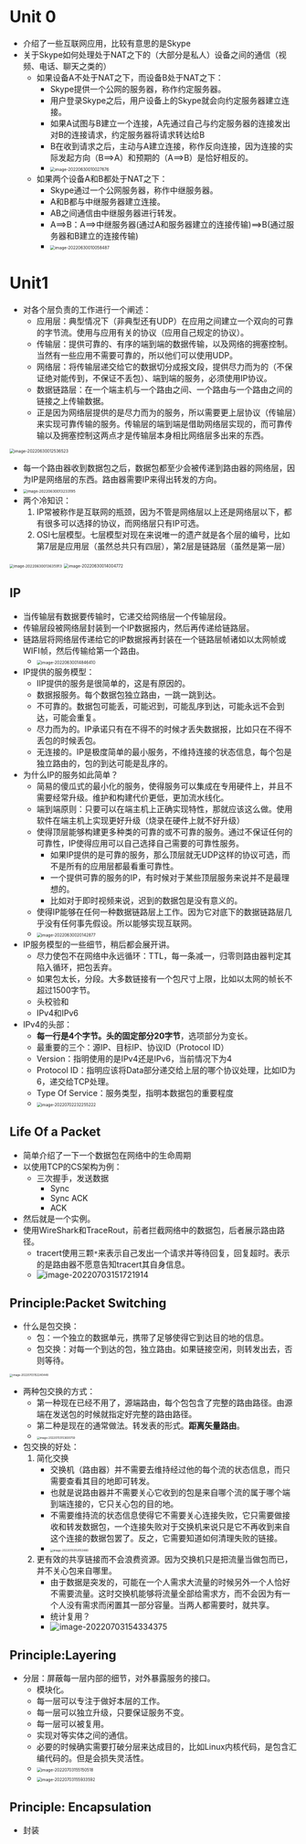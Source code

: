 # Unit 0

- 介绍了一些互联网应用，比较有意思的是Skype
- 关于Skype如何处理处于NAT之下的（大部分是私人）设备之间的通信（视频、电话、聊天之类的）
  - 如果设备A不处于NAT之下，而设备B处于NAT之下：
    - Skype提供一个公网的服务器，称作约定服务器。
    - 用户登录Skype之后，用户设备上的Skype就会向约定服务器建立连接。
    - 如果A试图与B建立一个连接，A先通过自己与约定服务器的连接发出对B的连接请求，约定服务器将请求转达给B
    - B在收到请求之后，主动与A建立连接，称作反向连接，因为连接的实际发起方向（B==>A）和预期的（A==>B）是恰好相反的。
    - <img src="https://raw.githubusercontent.com/CorneliaStreet1/NewPicBed0/master/202206300100892.png" alt="image-20220630010027676" style="zoom:50%;" />
  - 如果两个设备A和B都处于NAT之下：
    - Skype通过一个公网服务器，称作中继服务器。
    - A和B都与中继服务器建立连接。
    - AB之间通信由中继服务器进行转发。
    - A==>B：A==>中继服务器(通过A和服务器建立的连接传输)==>B(通过服务器和B建立的连接传输)
    - <img src="https://raw.githubusercontent.com/CorneliaStreet1/NewPicBed0/master/202206300100595.png" alt="image-20220630010058487" style="zoom:50%;" />

# Unit1

- 对各个层负责的工作进行一个阐述：
  - 应用层：典型情况下（非典型还有UDP）在应用之间建立一个双向的可靠的字节流。使用与应用有关的协议（应用自己规定的协议）。
  - 传输层：提供可靠的、有序的端到端的数据传输，以及网络的拥塞控制。当然有一些应用不需要可靠的，所以他们可以使用UDP。
  - 网络层：将传输层递交给它的数据切分成报文段，提供尽力而为的（不保证绝对能传到，不保证不丢包）、端到端的服务，必须使用IP协议。
  - 数据链路层：在一个端主机与一个路由之间、一个路由与一个路由之间的链接之上传输数据。
  - 正是因为网络层提供的是尽力而为的服务，所以需要更上层协议（传输层）来实现可靠传输的服务。传输层的端到端是借助网络层实现的，而可靠传输以及拥塞控制这两点才是传输层本身相比网络层多出来的东西。

<img src="https://raw.githubusercontent.com/CorneliaStreet1/NewPicBed0/master/202206300125686.png" alt="image-20220630012536523" style="zoom:50%;" />

- 每一个路由器收到数据包之后，数据包都至少会被传递到路由器的网络层，因为IP是网络层的东西。路由器需要IP来得出转发的方向。
- <img src="https://raw.githubusercontent.com/CorneliaStreet1/NewPicBed0/master/202206300132393.png" alt="image-20220630013233195" style="zoom:45%;" />
- 两个冷知识：
  1. IP常被称作是互联网的瓶颈，因为不管是网络层以上还是网络层以下，都有很多可以选择的协议，而网络层只有IP可选。
  2. OSI七层模型。七层模型对现在来说唯一的遗产就是各个层的编号，比如第7层是应用层（虽然总共只有四层），第2层是链路层（虽然是第一层）

<img src="https://raw.githubusercontent.com/CorneliaStreet1/NewPicBed0/master/202206300136080.png" alt="image-20220630013635913" style="zoom:45%;" />

<img src="https://raw.githubusercontent.com/CorneliaStreet1/NewPicBed0/master/202206300140922.png" alt="image-20220630014004772" style="zoom:50%;" />

## IP

- 当传输层有数据要传输时，它递交给网络层一个传输层段。
- 传输层段被网络层封装到一个IP数据报内，然后再传递给链路层。
- 链路层将网络层传递给它的IP数据报再封装在一个链路层帧诸如以太网帧或WIFI帧，然后传输给第一个路由。
  - <img src="https://raw.githubusercontent.com/CorneliaStreet1/NewPicBed0/master/202206300148531.png" alt="image-20220630014846410" style="zoom:50%;" />
- IP提供的服务模型：
  - IIP提供的服务是很简单的，这是有原因的。
  - 数据报服务。每个数据包独立路由，一跳一跳到达。
  - 不可靠的。数据包可能丢，可能迟到，可能乱序到达，可能永远不会到达，可能会重复。
  - 尽力而为的。IP承诺只有在不得不的时候才丢失数据报，比如只在不得不丢包的时候丢包。
  - 无连接的。IP是极度简单的最小服务，不维持连接的状态信息，每个包是独立路由的，包的到达可能是乱序的。
- 为什么IP的服务如此简单？
  - 简易的傻瓜式的最小化的服务，使得服务可以集成在专用硬件上，并且不需要经常升级。维护和构建代价更低，更加流水线化。
  - 端到端原则：只要可以在端主机上正确实现特性，那就应该这么做。使用软件在端主机上实现更好升级（烧录在硬件上就不好升级）
  - 使得顶层能够构建更多种类的可靠的或不可靠的服务。通过不保证任何的可靠性，IP使得应用可以自己选择自己需要的可靠性服务。
    - 如果IP提供的是可靠的服务，那么顶层就无UDP这样的协议可选，而不是所有的应用层都最看重可靠性。
    - 一个提供可靠的服务的IP，有时候对于某些顶层服务来说并不是最理想的。
    - 比如对于即时视频来说，迟到的数据包是没有意义的。
  - 使得IP能够在任何一种数据链路层上工作。因为它对底下的数据链路层几乎没有任何事先假设。所以能够实现互联网。
  - <img src="https://raw.githubusercontent.com/CorneliaStreet1/NewPicBed0/master/202206300201031.png" alt="image-20220630020142877" style="zoom: 50%;" />
- IP服务模型的一些细节，稍后都会展开讲。
  -  尽力使包不在网络中永远循环：TTL，每一条减一，归零则路由器判定其陷入循环，把包丢弃。
  - 如果包太长，分段。大多数链接有一个包尺寸上限，比如以太网的帧长不超过1500字节。
  - 头校验和
  - IPv4和IPv6
- IPv4的头部：
  - **每一行是4个字节。头的固定部分20字节**，选项部分为变长。
  - 最重要的三个：源IP、目标IP、协议ID（Protocol ID）
  - Version：指明使用的是IPv4还是IPv6，当前情况下为4
  - Protocol ID：指明应该将Data部分递交给上层的哪个协议处理，比如ID为6，递交给TCP处理。
  - Type Of Service：服务类型，指明本数据包的重要程度
  - <img src="https://raw.githubusercontent.com/CorneliaStreet1/NewPicBed0/master/202207022323419.png" alt="image-20220702232255222" style="zoom: 50%;" />

## Life Of a Packet

- 简单介绍了一下一个数据包在网络中的生命周期
- 以使用TCP的CS架构为例：
  - 三次握手，发送数据
    - Sync
    - Sync ACK
    - ACK
- 然后就是一个实例。
- 使用WireShark和TraceRout，前者拦截网络中的数据包，后者展示路由路径。
  - tracert使用三颗`*`来表示自己发出一个请求并等待回复，回复超时。表示的是路由器不愿意告知tracert其自身信息。
  - ![image-20220703151721914](https://raw.githubusercontent.com/CorneliaStreet1/NewPicBed0/master/202207031517045.png)

##  Principle:Packet Switching

- 什么是包交换：
  - 包：一个独立的数据单元，携带了足够使得它到达目的地的信息。
  - 包交换：对每一个到达的包，独立路由。如果链接空闲，则转发出去，否则等待。

<img src="https://raw.githubusercontent.com/CorneliaStreet1/NewPicBed0/master/202207031522624.png" alt="image-20220703152240448" style="zoom: 33%;" />

- 两种包交换的方式：
  - 第一种现在已经不用了，源端路由，每个包包含了完整的路由路径。由源端在发送包的时候就指定好完整的路由路径。
  - 第二种是现在的通常做法。转发表的形式。**距离矢量路由**。
  - <img src="https://raw.githubusercontent.com/CorneliaStreet1/NewPicBed0/master/202207031536960.png" alt="image-20220703153600759" style="zoom: 33%;" />
- 包交换的好处：
  1. 简化交换
     - 交换机（路由器）并不需要去维持经过他的每个流的状态信息，而只需要查看其目的地即可转发。
     - 也就是说路由器并不需要关心它收到的包是来自哪个流的属于哪个端到端连接的，它只关心包的目的地。
     - 不需要维持流的状态信息使得它不需要关心连接失败，它只需要做接收和转发数据包，一个连接失败对于交换机来说只是它不再收到来自这个连接的数据包罢了。反之，它需要知道如何清理失败的链接。
     - <img src="https://raw.githubusercontent.com/CorneliaStreet1/NewPicBed0/master/202207031541662.png" alt="image-20220703154153480" style="zoom: 33%;" />
  2. 更有效的共享链接而不会浪费资源。因为交换机只是把流量当做包而已，并不关心包来自哪里。
     - 由于数据是突发的，可能在一个人需求大流量的时候另外一个人恰好不需要流量。这时交换机能够将流量全部给需求方，而不会因为有一个人没有需求而闲置其一部分容量。当两人都需要时，就共享。
     - 统计复用？
     - ![image-20220703154334375](https://raw.githubusercontent.com/CorneliaStreet1/NewPicBed0/master/202207031543507.png)

## Principle:Layering

- 分层：屏蔽每一层内部的细节，对外暴露服务的接口。
  - 模块化。
  - 每一层可以专注于做好本层的工作。
  - 每一层可以独立升级，只要保证服务不变。
  - 每一层可以被复用。
  - 实现对等实体之间的通信。
  - 必要的时候确实需要打破分层来达成目的，比如Linux内核代码，是包含汇编代码的。但是会损失灵活性。
  - <img src="https://raw.githubusercontent.com/CorneliaStreet1/NewPicBed0/master/202207031551650.png" alt="image-20220703155150518" style="zoom: 50%;" />
  - <img src="https://raw.githubusercontent.com/CorneliaStreet1/NewPicBed0/master/202207031559702.png" alt="image-20220703155933592" style="zoom:50%;" />

## Principle: Encapsulation

- 封装
